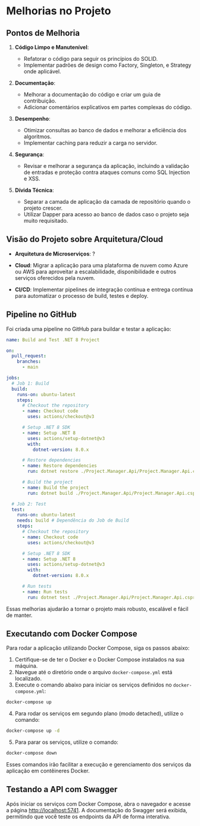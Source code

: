 # Melhorias no Projeto

## Pontos de Melhoria

1. **Código Limpo e Manutenível**:
    - Refatorar o código para seguir os princípios do SOLID.
    - Implementar padrões de design como Factory, Singleton, e Strategy onde aplicável.

3. **Documentação**:
    - Melhorar a documentação do código e criar um guia de contribuição.
    - Adicionar comentários explicativos em partes complexas do código.

4. **Desempenho**:
    - Otimizar consultas ao banco de dados e melhorar a eficiência dos algoritmos.
    - Implementar caching para reduzir a carga no servidor.

5. **Segurança**:
    - Revisar e melhorar a segurança da aplicação, incluindo a validação de entradas e proteção contra ataques comuns como SQL Injection e XSS.

6. **Dívida Técnica**:
    - Separar a camada de aplicação da camada de repositório quando o projeto crescer.
    - Utilizar Dapper para acesso ao banco de dados caso o projeto seja muito requisitado.

## Visão do Projeto sobre Arquitetura/Cloud

- **Arquitetura de Microserviços**: ?

- **Cloud**: Migrar a aplicação para uma plataforma de nuvem como Azure ou AWS para aproveitar a escalabilidade, disponibilidade e outros serviços oferecidos pela nuvem.

- **CI/CD**: Implementar pipelines de integração contínua e entrega contínua para automatizar o processo de build, testes e deploy.

## Pipeline no GitHub

Foi criada uma pipeline no GitHub para buildar e testar a aplicação:

```yaml
name: Build and Test .NET 8 Project

on:
  pull_request:
    branches:
      - main

jobs:
  # Job 1: Build
  build:
    runs-on: ubuntu-latest
    steps:
      # Checkout the repository
      - name: Checkout code
        uses: actions/checkout@v3

      # Setup .NET 8 SDK
      - name: Setup .NET 8
        uses: actions/setup-dotnet@v3
        with:
          dotnet-version: 8.0.x

      # Restore dependencies
      - name: Restore dependencies
        run: dotnet restore ./Project.Manager.Api/Project.Manager.Api.csproj

      # Build the project
      - name: Build the project
        run: dotnet build ./Project.Manager.Api/Project.Manager.Api.csproj --configuration Release --no-restore

  # Job 2: Test
  test:
    runs-on: ubuntu-latest
    needs: build # Dependência do Job de Build
    steps:
      # Checkout the repository
      - name: Checkout code
        uses: actions/checkout@v3

      # Setup .NET 8 SDK
      - name: Setup .NET 8
        uses: actions/setup-dotnet@v3
        with:
          dotnet-version: 8.0.x

      # Run tests
      - name: Run tests
        run: dotnet test ./Project.Manager.Api/Project.Manager.Api.csproj --configuration Release --no-build --verbosity normal
```

Essas melhorias ajudarão a tornar o projeto mais robusto, escalável e fácil de manter.

## Executando com Docker Compose

Para rodar a aplicação utilizando Docker Compose, siga os passos abaixo:

1. Certifique-se de ter o Docker e o Docker Compose instalados na sua máquina.
2. Navegue até o diretório onde o arquivo `docker-compose.yml` está localizado.
3. Execute o comando abaixo para iniciar os serviços definidos no `docker-compose.yml`:

```sh
docker-compose up
```

4. Para rodar os serviços em segundo plano (modo detached), utilize o comando:

```sh
docker-compose up -d
```

5. Para parar os serviços, utilize o comando:

```sh
docker-compose down
```

Esses comandos irão facilitar a execução e gerenciamento dos serviços da aplicação em contêineres Docker.

## Testando a API com Swagger

Após iniciar os serviços com Docker Compose, abra o navegador e acesse a página [http://localhost:5741](http://localhost:5741). A documentação do Swagger será exibida, permitindo que você teste os endpoints da API de forma interativa.